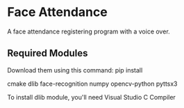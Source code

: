 # Face Attendance
A face attendance registering program with a voice over.

## Required Modules
Download them using this command: pip install <module name>

cmake
dlib
face-recognition
numpy
opencv-python
pyttsx3

To install dlib module, you'll need Visual Studio C Compiler